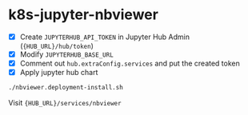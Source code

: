 # k8s-jupyter-nbviewer

- [x] Create `JUPYTERHUB_API_TOKEN` in Jupyter Hub Admin (`{HUB_URL}/hub/token`)
- [x] Modify `JUPYTERHUB_BASE_URL`
- [x] Comment out `hub.extraConfig.services` and put the created token
- [x] Apply jupyter hub chart

```bash
./nbviewer.deployment-install.sh
```

Visit `{HUB_URL}/services/nbviewer`